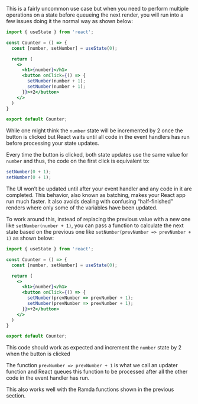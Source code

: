 This is a fairly uncommon use case but when you need to perform multiple operations on a state before queueing the next render, you will run into a few issues doing it the normal way as shown below:

```jsx
import { useState } from 'react';

const Counter = () => {
  const [number, setNumber] = useState(0);

  return (
    <>
      <h1>{number}</h1>
      <button onClick={() => {
        setNumber(number + 1);
        setNumber(number + 1);
      }}>+2</button>
    </>
  )
}

export default Counter;
```

While one might think the `number` state will be incremented by 2 once the button is clicked but React waits until all code in the event handlers has run before processing your state updates.

Every time the button is clicked, both state updates use the same value for `number` and thus, the code on the first click is equivalent to:

```jsx
setNumber(0 + 1);
setNumber(0 + 1);
```

The UI won’t be updated until after your event handler and any code in it are completed. This behavior, also known as batching, makes your React app run much faster. It also avoids dealing with confusing “half-finished” renders where only some of the variables have been updated.

To work around this, instead of replacing the previous value with a new one like `setNumber(number + 1)`, you can pass a function to calculate the next state based on the previous one like `setNumber(prevNumber => prevNumber + 1)` as shown below:

```jsx
import { useState } from 'react';

const Counter = () => {
  const [number, setNumber] = useState(0);

  return (
    <>
      <h1>{number}</h1>
      <button onClick={() => {
        setNumber(prevNumber => prevNumber + 1);
        setNumber(prevNumber => prevNumber + 1);
      }}>+2</button>
    </>
  )
}

export default Counter;
```

This code should work as expected and increment the `number` state by 2 when the button is clicked

The function `prevNumber => prevNumber + 1` is what we call an updater function and React queues this function to be processed after all the other code in the event handler has run.

This also works well with the Ramda functions shown in the previous section.